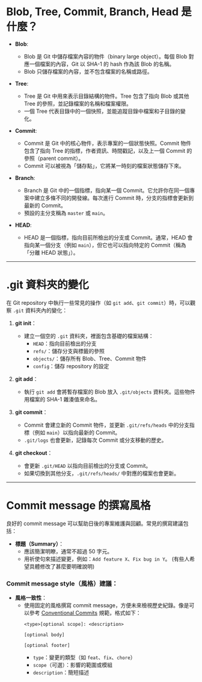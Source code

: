 # Blob, Tree, Commit, Branch, Head 是什麼？

- **Blob**:
  - Blob 是 Git 中儲存檔案內容的物件（binary large object）。每個 Blob 對應一個檔案的內容，Git 以 SHA-1 的 hash 作為該 Blob 的名稱。
  - Blob 只儲存檔案的內容，並不包含檔案的名稱或路徑。

- **Tree**:
  - Tree 是 Git 中用來表示目錄結構的物件。Tree 包含了指向 Blob 或其他 Tree 的參照，並記錄檔案的名稱和檔案權限。
  - 一個 Tree 代表目錄中的一個快照，並能追蹤目錄中檔案和子目錄的變化。

- **Commit**:
  - Commit 是 Git 中的核心物件，表示專案的一個狀態快照。Commit 物件包含了指向 Tree 的指標，作者資訊、時間戳記，以及上一個 Commit 的參照（parent commit）。
  - Commit 可以被視為「儲存點」，它將某一時刻的檔案狀態儲存下來。

- **Branch**:
  - Branch 是 Git 中的一個指標，指向某一個 Commit。它允許你在同一個專案中建立多條不同的開發線。每次進行 Commit 時，分支的指標會更新到最新的 Commit。
  - 預設的主分支稱為 `master` 或 `main`。

- **HEAD**:
  - HEAD 是一個指標，指向目前所檢出的分支或 Commit。通常，HEAD 會指向某一個分支（例如 `main`），但它也可以指向特定的 Commit（稱為「分離 HEAD 狀態」）。

---

# .git 資料夾的變化

在 Git repository 中執行一些常見的操作（如 `git add`、`git commit`）時，可以觀察 `.git` 資料夾內的變化：

1. **git init**：
   - 建立一個空的 `.git` 資料夾，裡面包含基礎的檔案結構：
     - `HEAD`：指向目前檢出的分支
     - `refs/`：儲存分支與標籤的參照
     - `objects/`：儲存所有 Blob、Tree、Commit 物件
     - `config`：儲存 repository 的設定

2. **git add**：
   - 執行 `git add` 會將暫存檔案的 Blob 放入 `.git/objects` 資料夾。這些物件用檔案的 SHA-1 雜湊值來命名。

3. **git commit**：
   - Commit 會建立新的 Commit 物件，並更新 `.git/refs/heads` 中的分支指標（例如 `main`）以指向最新的 Commit。
   - `.git/logs` 也會更新，記錄每次 Commit 或分支移動的歷史。

4. **git checkout**：
   - 會更新 `.git/HEAD` 以指向目前檢出的分支或 Commit。
   - 如果切換到其他分支，`.git/refs/heads/` 中對應的檔案也會更新。

---

# Commit message 的撰寫風格

良好的 commit message 可以幫助日後的專案維護與回顧。常見的撰寫建議包括：

- **標題（Summary）**：
  - 應該簡潔明瞭，通常不超過 50 字元。
  - 用祈使句來描述變更，例如：`Add feature X`、`Fix bug in Y`。 (有些人希望具體修改了甚麼要明確說明)

### Commit message style（風格）建議：

- **風格一致性**：
  - 使用固定的風格撰寫 commit message，方便未來檢視歷史紀錄。像是可以參考 [Conventional Commits](https://www.conventionalcommits.org/) 規範，格式如下：
    ```
    <type>[optional scope]: <description>
    
    [optional body]
    
    [optional footer]
    ```
    - `type`：變更的類型（如 `feat`、`fix`、`chore`）
    - `scope`（可選）：影響的範圍或模組
    - `description`：簡短描述
